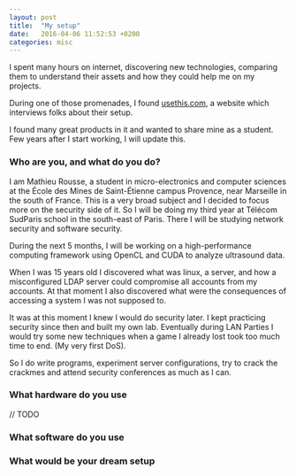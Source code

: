 ```yaml
---
layout: post
title:  "My setup"
date:   2016-04-06 11:52:53 +0200
categories: misc
---
```


I spent many hours on internet, discovering new technologies, comparing them to understand their assets and how they could help me on my projects.

During one of those promenades, I found [usethis.com](https://usesthis.com), a website which interviews folks about their setup.

I found many great products in it and wanted to share mine as a student. Few years after I start working, I will update this.

### Who are you, and what do you do?
I am Mathieu Rousse, a student in micro-electronics and computer sciences at the École des Mines de Saint-Étienne campus Provence, near Marseille in the south of France. This is a very broad subject and I decided to focus more on the security side of it. So I will be doing my third year at Télécom SudParis school in the south-east of Paris. There I will be studying network security and software security.

During the next 5 months, I will be working on a high-performance computing framework using OpenCL and CUDA to analyze ultrasound data.

When I was 15 years old I discovered what was linux, a server, and how a misconfigured LDAP server could compromise all accounts from my accounts. At that moment I also discovered what were the consequences of accessing a system I was not supposed to.

It was at this moment I knew I would do security later. I kept practicing security since then and built my own lab. Eventually during LAN Parties I would try some new techniques when a game I already lost took too much time to end. (My very first DoS).

So I do write programs, experiment server configurations, try to crack the crackmes and attend security conferences as much as I can.

### What hardware do you use

// TODO

### What software do you use

### What would be your dream setup
